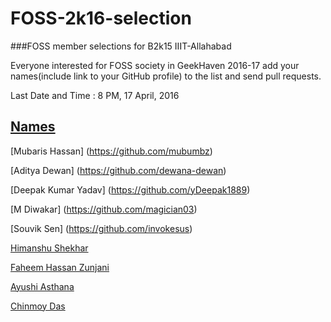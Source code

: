 # FOSS-2k16-selection

###FOSS member selections for B2k15 IIIT-Allahabad

Everyone interested for FOSS society in GeekHaven 2016-17 add your names(include link to your GitHub profile) to the list and send pull requests.

Last Date and Time : 8 PM, 17 April, 2016

[Names](githubprofilelink) 
-----------------------
[Mubaris Hassan] (https://github.com/mubumbz)

[Aditya Dewan] (https://github.com/dewana-dewan)

[Deepak Kumar Yadav] (https://github.com/yDeepak1889)

[M Diwakar] (https://github.com/magician03)

[Souvik Sen] (https://github.com/invokesus)

[Himanshu Shekhar](https://github.com/himanshub16)


[Faheem Hassan Zunjani](https://github.com/faheemzunjani)

[Ayushi Asthana](https://github.com/a-asthana)

[Chinmoy Das](https://github.com/chinmoy159-1)
